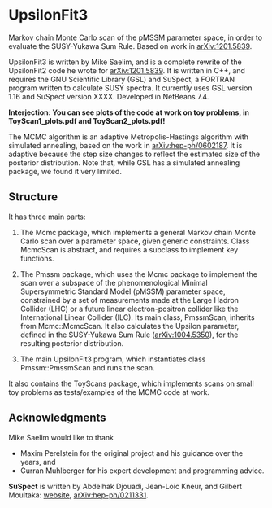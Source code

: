 UpsilonFit3
===========

Markov chain Monte Carlo scan of the pMSSM parameter space, in order to evaluate the SUSY-Yukawa Sum Rule.  Based on work in [arXiv:1201.5839](http://arxiv.org/abs/1201.5839).

UpsilonFit3 is written by Mike Saelim, and is a complete rewrite of the UpsilonFit2 code he wrote for [arXiv:1201.5839](http://arxiv.org/abs/1201.5839).  It is written in C++, and requires the GNU Scientific Library (GSL) and SuSpect, a FORTRAN program written to calculate SUSY spectra.  It currently uses GSL version 1.16 and SuSpect version XXXX.  Developed in NetBeans 7.4.


**Interjection: You can see plots of the code at work on toy problems, in ToyScan1_plots.pdf and ToyScan2_plots.pdf!**


The MCMC algorithm is an adaptive Metropolis-Hastings algorithm with simulated annealing, based on the work in [arXiv:hep-ph/0602187](http://arxiv.org/abs/hep-ph/0602187).  It is adaptive because the step size changes to reflect the estimated size of the posterior distribution.  Note that, while GSL has a simulated annealing package, we found it very limited.





Structure
---------

It has three main parts:

1. The Mcmc package, which implements a general Markov chain Monte Carlo scan over a parameter space, given generic constraints.  Class McmcScan is abstract, and requires a subclass to implement key functions.

2. The Pmssm package, which uses the Mcmc package to implement the scan over a subspace of the phenomenological Minimal Supersymmetric Standard Model (pMSSM) parameter space, constrained by a set of measurements made at the Large Hadron Collider (LHC) or a future linear electron-positron collider like the International Linear Collider (ILC).  Its main class, PmssmScan, inherits from Mcmc::McmcScan.  It also calculates the Upsilon parameter, defined in the SUSY-Yukawa Sum Rule ([arXiv:1004.5350](http://arxiv.org/abs/1004.5350)), for the resulting posterior distribution.

3. The main UpsilonFit3 program, which instantiates class Pmssm::PmssmScan and runs the scan.

It also contains the ToyScans package, which implements scans on small toy problems as tests/examples of the MCMC code at work.






Acknowledgments
---------------
Mike Saelim would like to thank 
* Maxim Perelstein for the original project and his guidance over the years, and
* Curran Muhlberger for his expert development and programming advice.

**SuSpect** is written by Abdelhak Djouadi, Jean-Loic Kneur, and Gilbert Moultaka: [website](http://www.coulomb.univ-montp2.fr/perso/jean-loic.kneur/Suspect/), [arXiv:hep-ph/0211331](http://arxiv.org/abs/hep-ph/0211331).
